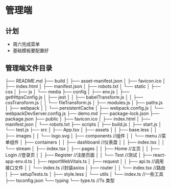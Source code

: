 # 管理端
## 计划
- 周六完成菜单
- 基础模板要配置好



##  管理端文件目录

├── README.md
├── build
│   ├── asset-manifest.json
│   ├── favicon.ico
│   ├── index.html
│   ├── manifest.json
│   ├── robots.txt
│   └── static
│       ├── css
│       ├── js
│       └── media
├── config
│   ├── env.js
│   ├── getHttpsConfig.js
│   ├── jest
│   │   ├── babelTransform.js
│   │   ├── cssTransform.js
│   │   └── fileTransform.js
│   ├── modules.js
│   ├── paths.js
│   ├── webpack
│   │   └── persistentCache
│   ├── webpack.config.js
│   └── webpackDevServer.config.js
├── demo.md
├── package-lock.json
├── package.json
├── public
│   ├── favicon.ico
│   ├── index.html
│   ├── manifest.json
│   └── robots.txt
├── scripts
│   ├── build.js
│   ├── start.js
│   └── test.js
├── src
│   ├── App.tsx 
│   ├── assets
│   │   ├── base.less
│   │   ├── images
│   │   └── logo.svg
│   ├── components //组件
│   │   └── menu  //菜单组件
│   ├── containers
│   │   ├── dashboard //仪表盘
│   │   ├── index.tsx 
│   │   └── stream
│   ├── index.tsx
│   ├── pages
│   │   ├── Home //主页
│   │   ├── Login //登录页
│   │   ├── Register //注册页面
│   │   └── Test //测试
│   ├── react-app-env.d.ts
│   ├── reportWebVitals.ts
│   ├── request
│   │   ├── api.ts //调用接口文件
│   │   └── index.ts //封装axios
│   ├── router 
│   │   └── index.tsx //路由
│   ├── setupTests.ts
│   ├── style.less
│   └── utils
│       └── index.ts //一些工具
├── tsconfig.json
└── typing
    └── type.ts //Ts 类型

